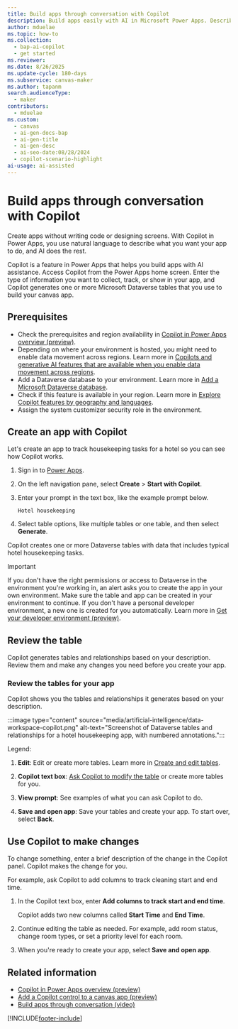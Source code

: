```yaml
---
title: Build apps through conversation with Copilot 
description: Build apps easily with AI in Microsoft Power Apps. Describe the information you want to collect, track, or show in your app, and Copilot creates Dataverse tables and guides you through the process.
author: mduelae
ms.topic: how-to
ms.collection:
  - bap-ai-copilot
  - get started
ms.reviewer:
ms.date: 8/26/2025
ms.update-cycle: 180-days
ms.subservice: canvas-maker
ms.author: tapanm
search.audienceType:
  - maker
contributors:
  - mduelae
ms.custom:
  - canvas
  - ai-gen-docs-bap
  - ai-gen-title
  - ai-gen-desc
  - ai-seo-date:08/28/2024
  - copilot-scenario-highlight
ai-usage: ai-assisted
---
```


# Build apps through conversation with Copilot 

Create apps without writing code or designing screens. With Copilot in Power Apps, you use natural language to describe what you want your app to do, and AI does the rest.

Copilot is a feature in Power Apps that helps you build apps with AI assistance. Access Copilot from the Power Apps home screen. Enter the type of information you want to collect, track, or show in your app, and Copilot generates one or more Microsoft Dataverse tables that you use to build your canvas app.

## Prerequisites

- Check the prerequisites and region availability in [Copilot in Power Apps overview (preview)](ai-overview.md).
- Depending on where your environment is hosted, you might need to enable data movement across regions. Learn more in [Copilots and generative AI features that are available when you enable data movement across regions](/power-platform/admin/geographical-availability-copilot#copilots-and-generative-ai-features-that-are-available-when-you-enable-data-movement-across-regions).
- Add a Dataverse database to your environment. Learn more in [Add a Microsoft Dataverse database](/power-platform/admin/create-database).
- Check if this feature is available in your region. Learn more in [Explore Copilot features by geography and languages](https://releaseplans.microsoft.com/en-US/availability-reports/?report=copilotfeaturereport).
- Assign the system customizer security role in the environment.

## Create an app with Copilot

Let's create an app to track housekeeping tasks for a hotel so you can see how Copilot works.

1. Sign in to [Power Apps](https://make.powerapps.com).

1. On the left navigation pane, select **Create** > **Start with Copilot**.

1. Enter your prompt in the text box, like the example prompt below.

    ```copilot-prompt
    Hotel housekeeping
    ```
1. Select table options, like multiple tables or one table, and then select **Generate**.
 
Copilot creates one or more Dataverse tables with data that includes typical hotel housekeeping tasks.

> [!IMPORTANT]
> If you don't have the right permissions or access to Dataverse in the environment you're working in, an alert asks you to create the app in your own environment. Make sure the table and app can be created in your environment to continue. If you don't have a personal developer environment, a new one is created for you automatically. Learn more in [Get your developer environment (preview)](../maker-create-environment.md).

## Review the table

Copilot generates tables and relationships based on your description. Review them and make any changes you need before you create your app.

### Review the tables for your app

Copilot shows you the tables and relationships it generates based on your description.

:::image type="content" source="media/artificial-intelligence/data-workspace-copilot.png" alt-text="Screenshot of Dataverse tables and relationships for a hotel housekeeping app, with numbered annotations.":::

Legend:

1. **Edit**: Edit or create more tables. Learn more in [Create and edit tables](../data-platform/create-edit-entities-portal.md).

1. **Copilot text box**: [Ask Copilot to modify the table](#use-copilot-to-make-changes) or create more tables for you.

1. **View prompt**: See examples of what you can ask Copilot to do.

1. **Save and open app**: Save your tables and create your app. To start over, select **Back**.


## Use Copilot to make changes

To change something, enter a brief description of the change in the Copilot panel. Copilot makes the change for you.

For example, ask Copilot to add columns to track cleaning start and end time.

1. In the Copilot text box, enter **Add columns to track start and end time**.

    Copilot adds two new columns called **Start Time** and **End Time**.

1. Continue editing the table as needed. For example, add room status, change room types, or set a priority level for each room.

1. When you're ready to create your app, select **Save and open app**.

## Related information

- [Copilot in Power Apps overview (preview)](ai-overview.md)
- [Add a Copilot control to a canvas app (preview)](add-ai-copilot.md)
- [Build apps through conversation (video)](https://youtu.be/A4cBqQjnIBg?feature=shared)

[!INCLUDE[footer-include](../../includes/footer-banner.md)]
